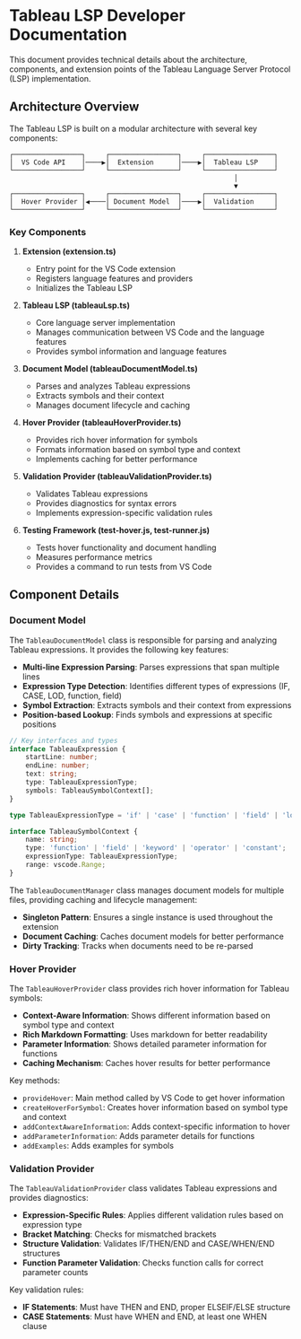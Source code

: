 # Tableau LSP Developer Documentation

This document provides technical details about the architecture, components, and extension points of the Tableau Language Server Protocol (LSP) implementation.

## Architecture Overview

The Tableau LSP is built on a modular architecture with several key components:

```
┌─────────────────┐     ┌─────────────────┐     ┌─────────────────┐
│  VS Code API    │────▶│  Extension      │────▶│  Tableau LSP    │
└─────────────────┘     └─────────────────┘     └─────────────────┘
                                                        │
                                                        ▼
┌─────────────────┐     ┌─────────────────┐     ┌─────────────────┐
│  Hover Provider │◀────│ Document Model  │────▶│  Validation     │
└─────────────────┘     └─────────────────┘     └─────────────────┘
```

### Key Components

1. **Extension (extension.ts)**
   - Entry point for the VS Code extension
   - Registers language features and providers
   - Initializes the Tableau LSP

2. **Tableau LSP (tableauLsp.ts)**
   - Core language server implementation
   - Manages communication between VS Code and the language features
   - Provides symbol information and language features

3. **Document Model (tableauDocumentModel.ts)**
   - Parses and analyzes Tableau expressions
   - Extracts symbols and their context
   - Manages document lifecycle and caching

4. **Hover Provider (tableauHoverProvider.ts)**
   - Provides rich hover information for symbols
   - Formats information based on symbol type and context
   - Implements caching for better performance

5. **Validation Provider (tableauValidationProvider.ts)**
   - Validates Tableau expressions
   - Provides diagnostics for syntax errors
   - Implements expression-specific validation rules

6. **Testing Framework (test-hover.js, test-runner.js)**
   - Tests hover functionality and document handling
   - Measures performance metrics
   - Provides a command to run tests from VS Code

## Component Details

### Document Model

The `TableauDocumentModel` class is responsible for parsing and analyzing Tableau expressions. It provides the following key features:

- **Multi-line Expression Parsing**: Parses expressions that span multiple lines
- **Expression Type Detection**: Identifies different types of expressions (IF, CASE, LOD, function, field)
- **Symbol Extraction**: Extracts symbols and their context from expressions
- **Position-based Lookup**: Finds symbols and expressions at specific positions

```typescript
// Key interfaces and types
interface TableauExpression {
    startLine: number;
    endLine: number;
    text: string;
    type: TableauExpressionType;
    symbols: TableauSymbolContext[];
}

type TableauExpressionType = 'if' | 'case' | 'function' | 'field' | 'lod' | 'other';

interface TableauSymbolContext {
    name: string;
    type: 'function' | 'field' | 'keyword' | 'operator' | 'constant';
    expressionType: TableauExpressionType;
    range: vscode.Range;
}
```

The `TableauDocumentManager` class manages document models for multiple files, providing caching and lifecycle management:

- **Singleton Pattern**: Ensures a single instance is used throughout the extension
- **Document Caching**: Caches document models for better performance
- **Dirty Tracking**: Tracks when documents need to be re-parsed

### Hover Provider

The `TableauHoverProvider` class provides rich hover information for Tableau symbols:

- **Context-Aware Information**: Shows different information based on symbol type and context
- **Rich Markdown Formatting**: Uses markdown for better readability
- **Parameter Information**: Shows detailed parameter information for functions
- **Caching Mechanism**: Caches hover results for better performance

Key methods:

- `provideHover`: Main method called by VS Code to get hover information
- `createHoverForSymbol`: Creates hover information based on symbol type and context
- `addContextAwareInformation`: Adds context-specific information to hover
- `addParameterInformation`: Adds parameter details for functions
- `addExamples`: Adds examples for symbols

### Validation Provider

The `TableauValidationProvider` class validates Tableau expressions and provides diagnostics:

- **Expression-Specific Rules**: Applies different validation rules based on expression type
- **Bracket Matching**: Checks for mismatched brackets
- **Structure Validation**: Validates IF/THEN/END and CASE/WHEN/END structures
- **Function Parameter Validation**: Checks function calls for correct parameter counts

Key validation rules:

- **IF Statements**: Must have THEN and END, proper ELSEIF/ELSE structure
- **CASE Statements**: Must have WHEN and END, at least one WHEN clause
